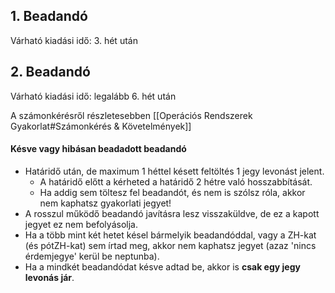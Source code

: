 
## 1. Beadandó

Várható kiadási idő: 3. hét után

## 2. Beadandó

Várható kiadási idő: legalább 6. hét után


A számonkérésről részletesebben [[Operációs Rendszerek Gyakorlat#Számonkérés & Követelmények]]
#### Késve vagy hibásan beadadott beadandó

- Határidő után, de maximum 1 héttel késett feltöltés 1 jegy levonást jelent.
    - A határidő előtt a kérheted a határidő 2 hétre való hosszabbítását.
    - Ha addig sem töltesz fel beadandót, és nem is szólsz róla, akkor nem kaphatsz gyakorlati jegyet!
- A rosszul működő beadandó javításra lesz visszaküldve, de ez a kapott jegyet ez nem
  befolyásolja.
- Ha a több mint két hetet késel bármelyik beadandóddal, vagy a ZH-kat (és pótZH-kat) sem írtad meg, akkor nem
  kaphatsz jegyet (azaz 'nincs érdemjegye' kerül be neptunba).
- Ha a mindkét beadandódat késve adtad be, akkor is **csak egy jegy levonás jár**.
